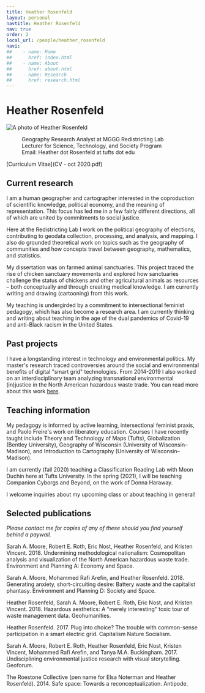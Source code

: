 ```yaml
---
title: Heather Rosenfeld
layout: personal
navtitle: Heather Rosenfeld
nav: true
order: 2
local_url: /people/heather_rosenfeld
navi:
##    - name: Home
##      href: index.html
##    - name: About
##      href: about.html
##    - name: Research
##      href: research.html
---
```


# Heather Rosenfeld

<dl class="bio-list">
    <dt class="bio__img-container">
        <img
            src="/uploads/rosenfeld.jpg"
            class="bio__img"
            alt="A photo of Heather Rosenfeld"
        />
    </dt>
    <dd class="bio__body">
        <p>Geography Research Analyst at MGGG Redistricting Lab <br>
            Lecturer for Science, Technology, and Society Program <br>
            Email: Heather dot Rosenfeld at tufts dot edu
        </p>
    </dd>
</dl>


[Curriculum Vitae](CV - oct 2020.pdf)

## Current research

I am a human geographer and cartographer interested in the coproduction of scientific knowledge, political economy, and the meaning of representation. This focus has led me in a few fairly different directions, all of which are united by commitments to social justice.

Here at the Redistricting Lab I work on the political geography of elections, contributing to geodata collection, processing, and analysis, and mapping. I also do grounded theoretical work on topics such as the geography of communities and how concepts travel between geography, mathematics, and statistics.

My dissertation was on farmed animal sanctuaries. This project traced the rise of chicken sanctuary movements and explored how sanctuaries challenge the status of chickens and other agricultural animals as resources – both conceptually and through creating medical knowledge. I am currently writing and drawing (cartooning) from this work.

My teaching is undergirded by a commitment to intersectional feminist pedagogy, which has also become a research area. I am currently thinking and writing about teaching in the age of the dual pandemics of Covid-19 and anti-Black racism in the United States.

## Past projects

I have a longstanding interest in technology and environmental politics. My master's research traced controversies around the social and environmental benefits of digital "smart grid" technologies. From 2014-2019 I also worked on an interdisciplinary team analyzing transnational environmental (in)justice in the North American hazardous waste trade. You can read more about this work [here](https://geography.wisc.edu/hazardouswaste/).

## Teaching information
My pedagogy is informed by active learning, intersectional feminist praxis, and Paolo Freire's work on liberatory education. Courses I have recently taught include Theory and Technology of Maps (Tufts), Globalization (Bentley University), Geography of Wisconsin (University of Wisconsin–Madison), and Introduction to Cartography (University of Wisconsin–Madison).

I am currently (fall 2020) teaching a Classification Reading Lab with Moon Duchin here at Tufts University. In the spring (2021), I will be teaching Companion Cyborgs and Beyond, on the work of Donna Haraway.

I welcome inquiries about my upcoming class or about teaching in general!

## Selected publications

*Please contact me for copies of any of these should you find yourself behind a paywall.*

Sarah A. Moore, Robert E. Roth, Eric Nost, Heather Rosenfeld, and Kristen Vincent. 2018. Undermining methodological nationalism: Cosmopolitan analysis and visualization of the North American hazardous waste trade. Environment and Planning A: Economy and Space. 

Sarah A. Moore, Mohammed Rafi Arefin, and Heather Rosenfeld. 2018. Generating anxiety, short-circuiting desire: Battery waste and the capitalist phantasy. Environment and Planning D: Society and Space. 

Heather Rosenfeld, Sarah A. Moore, Robert E. Roth, Eric Nost, and Kristen Vincent. 2018. Hazardous aesthetics: A "merely interesting" toxic tour of waste management data. Geohumanities. 

Heather Rosenfeld. 2017. Plug into choice? The trouble with common-sense participation in a smart electric grid. Capitalism Nature Socialism. 

Sarah A. Moore, Robert E. Roth, Heather Rosenfeld, Eric Nost, Kristen Vincent, Mohammed Rafi Arefin, and Tanya M.A. Buckingham. 2017. Undisciplining environmental justice research with visual storytelling. Geoforum. 

The Roestone Collective (pen name for Elsa Noterman and Heather Rosenfeld). 2014. Safe space: Towards a reconceptualization. Antipode.